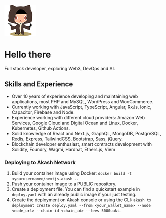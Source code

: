 <picture>
  <source media="(prefers-color-scheme: dark)" alt="Welcome to the dark side" srcset="https://raw.githubusercontent.com/alexx855/alexx855/master/public/stormtroopocat.png">
  <img alt="May the force be with you" width="100" height="100" src="https://raw.githubusercontent.com/alexx855/alexx855/master/public/octobiwan.png">
</picture>

# Hello there

Full stack developer, exploring Web3, DevOps and AI. 

## Skills and Experience

- Over 10 years of experience developing and maintaining web applications, most PHP and MySQL, WordPress and WooCommerce.
- Currently working with JavaScript, TypeScript, Angular, RxJs, Ionic, Capacitor, Firebase and Node.
- Experience working with different cloud providers: Amazon Web Services, Google Cloud and Digital Ocean and Linux, Docker, Kubernetes, Github Actions.
- Solid knowledge of React and Next.js, GraphQL, MongoDB, PostgreSQL, Redis, Express, TailwindCSS, Bootstrap, Sass, jQuery.
- Blockchain developer enthusiast, smart contracts development with Solidity, Foundry, Wagmi, Hardhat, Ethers.js, Viem


### Deploying to Akash Network

1. Build your container image using Docker: `docker build -t <yourusername>/nextjs-akash .`. 
2. Push your container image to a PUBLIC repository.
3. Create a deployment file. You can find a quickstart example in `deploy.yaml` with an already public image if your just testing.
4. Create the deployment on Akash console or using the CLI: `akash tx deployment create deploy.yaml --from <your_wallet_name> --node <node_url> --chain-id <chain_id> --fees 5000uakt`.